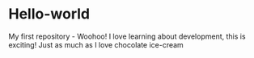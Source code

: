 # Hello-world
My first repository - Woohoo!
I love learning about development, this is exciting!
Just as much as I love chocolate ice-cream
